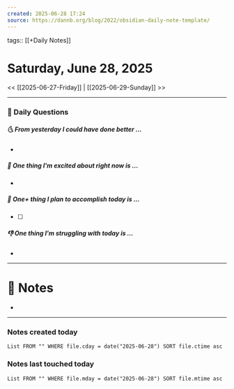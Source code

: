 ```yaml
---
created: 2025-06-28 17:24
source: https://dannb.org/blog/2022/obsidian-daily-note-template/
---
```

tags:: [[+Daily Notes]]

# Saturday, June 28, 2025

<< [[2025-06-27-Friday]] | [[2025-06-29-Sunday]] >>

---
### 📅 Daily Questions
##### 🌜 From yesterday I could have done better … 
- 

##### 🙌 One thing I'm excited about right now is …
- 

##### 🚀 One+ thing I plan to accomplish today is …
- [ ] 

##### 👎 One thing I'm struggling with today is …
- 

---
# 📝 Notes
- 

---
### Notes created today
```dataview
List FROM "" WHERE file.cday = date("2025-06-28") SORT file.ctime asc
```

### Notes last touched today
```dataview
List FROM "" WHERE file.mday = date("2025-06-28") SORT file.mtime asc
```

